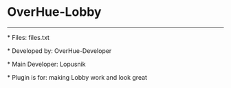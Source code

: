 # OverHue-Lobby

----------------------------------------------------------------


<p>* Files: files.txt</p>
<p>* Developed by: OverHue-Developer</p>
<p>* Main Developer: Lopusnik</p>
<p>* Plugin is for: making Lobby work and look great</p>
